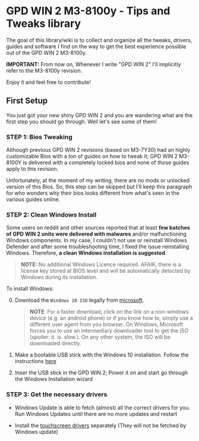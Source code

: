 # GPD WIN 2 M3-8100y - Tips and Tweaks library

The goal of this library/wiki is to collect and organize all the tweaks, drivers, guides and software
I find on the way to get the best experience possible out of the GPD WIN 2 M3-8100y.

**IMPORTANT:** From now on, Whenever I write "GPD WIN 2" I'll implicitly refer to the M3-8100y revision.

Enjoy it and feel free to contribute!


## First Setup

You just got your new shiny GPD WIN 2 and you are wandering what are the first step you should go through.
Well let's see some of them!

### STEP 1: Bios Tweaking

Although previous GPD WIN 2 revisions (based on M3-7Y30) had an highly customizable Bios with a ton of guides on how to tweak it; GPD WIN 2 M3-8100Y is delivered with a completely locked bios and none of those guides apply to this revision.

Unfortunately, at the moment of my writing, there are no mods or unlocked version of this Bios.
So, this step can be skipped but I'll keep this paragraph for who wonders why their bios looks different from what's seen in the various guides online.


### STEP 2: Clean Windows Install

Some users on reddit and other sources reported that at least **few batches of GPD WIN 2 units were delivered with malwares** and/or malfunctioning Windows components. In my case, I couldn't not use or reinstall Windows Defender and after some troubleshooting time, I fixed the issue reinstalling Windows.
Therefore, **a clean Windows installation is suggested**.

> **NOTE:**
>  No additional Windows Licence required. AFAIK, there is a license key stored at BIOS level and will be automatically detected by Windows during its installation.

To install Windows:

0. Download the `Windows 10 ISO` legally from [microsoft](https://www.microsoft.com/en-us/software-download/windows10).

   > **NOTE**:
   > For a faster download; click on the link on a non-windows device (e.g. an android phone) or if you know how to, simply use a different user agent from you browser.
   > On Windows, Microsoft forces you to use an intermediary downloader tool to get the ISO (spoiler: it. is. slow.).
   > On any other system, the ISO will be downloaded directly.

0. Make a bootable USB stick with the Windows 10 installation. Follow the instructions [here](https://www.windowscentral.com/how-create-windows-10-usb-bootable-media-uefi-support)

0. Inser the USB stick in the GPD WIN 2; Power it on and start go through the Windows Installation wizard

### STEP 3: Get the necessary drivers

* Windows Update is able to fetch (almost) all the correct drivers for you.
Run Windows Updates until there are no more updates and restart

* Install the [touchscreen drivers](#TODO) separately (They will not be fetched by Windows update)


